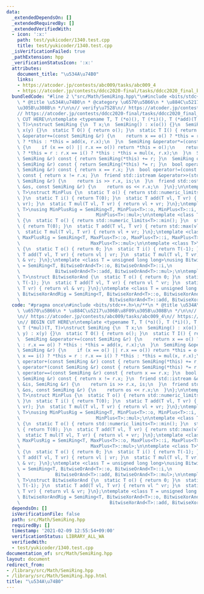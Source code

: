 ```yaml
---
data:
  _extendedDependsOn: []
  _extendedRequiredBy: []
  _extendedVerifiedWith:
  - icon: ':x:'
    path: test/yukicoder/1340.test.cpp
    title: test/yukicoder/1340.test.cpp
  _isVerificationFailed: true
  _pathExtension: hpp
  _verificationStatusIcon: ':x:'
  attributes:
    document_title: "\u534A\u74B0"
    links:
    - https://atcoder.jp/contests/abc009/tasks/abc009_4
    - https://atcoder.jp/contests/ddcc2020-final/tasks/ddcc2020_final_b
  bundledCode: "#line 2 \"src/Math/SemiRing.hpp\"\n#include <bits/stdc++.h>\n/**\n\
    \ * @title \u534A\u74B0\n * @category \u6570\u5B66\n * \u884C\u5217\u306B\u8F09\
    \u305B\u308B\n */\n\n// verify\u7528\n// https://atcoder.jp/contests/abc009/tasks/abc009_4\n\
    // https://atcoder.jp/contests/ddcc2020-final/tasks/ddcc2020_final_b\n\n// BEGIN\
    \ CUT HERE\n\ntemplate <typename T, T (*o)(), T (*i)(), T (*add)(T, T), T (*mul)(T,\
    \ T)>\nstruct SemiRing {\n  T x;\n  SemiRing() : x(o()) {}\n  SemiRing(T y) :\
    \ x(y) {}\n  static T O() { return o(); }\n  static T I() { return i(); }\n  SemiRing\
    \ &operator+=(const SemiRing &r) {\n    return x == o() ? *this = r : r.x == o()\
    \ ? *this : *this = add(x, r.x);\n  }\n  SemiRing &operator*=(const SemiRing &r)\
    \ {\n    if (x == o() || r.x == o()) return *this = o();\n    return x == i()\
    \ ? *this = r : r.x == i() ? *this : *this = mul(x, r.x);\n  }\n  SemiRing operator+(const\
    \ SemiRing &r) const { return SemiRing(*this) += r; }\n  SemiRing operator*(const\
    \ SemiRing &r) const { return SemiRing(*this) *= r; }\n  bool operator==(const\
    \ SemiRing &r) const { return x == r.x; }\n  bool operator!=(const SemiRing &r)\
    \ const { return x != r.x; }\n  friend std::istream &operator>>(std::istream &is,\
    \ SemiRing &r) {\n    return is >> r.x, is;\n  }\n  friend std::ostream &operator<<(std::ostream\
    \ &os, const SemiRing &r) {\n    return os << r.x;\n  }\n};\n\ntemplate <class\
    \ T>\nstruct MinPlus {\n  static T o() { return std::numeric_limits<T>::max();\
    \ }\n  static T i() { return T(0); }\n  static T add(T vl, T vr) { return std::min(vl,\
    \ vr); }\n  static T mul(T vl, T vr) { return vl + vr; }\n};\ntemplate <class\
    \ T>\nusing MinPlusRig = SemiRing<T, MinPlus<T>::o, MinPlus<T>::i, MinPlus<T>::add,\n\
    \                            MinPlus<T>::mul>;\n\ntemplate <class T>\nstruct MaxPlus\
    \ {\n  static T o() { return std::numeric_limits<T>::min(); }\n  static T i()\
    \ { return T(0); }\n  static T add(T vl, T vr) { return std::max(vl, vr); }\n\
    \  static T mul(T vl, T vr) { return vl + vr; }\n};\ntemplate <class T>\nusing\
    \ MaxPlusRig = SemiRing<T, MaxPlus<T>::o, MaxPlus<T>::i, MaxPlus<T>::add,\n  \
    \                          MaxPlus<T>::mul>;\n\ntemplate <class T>\nstruct BitwiseOrAnd\
    \ {\n  static T o() { return 0; }\n  static T i() { return T(-1); }\n  static\
    \ T add(T vl, T vr) { return vl | vr; }\n  static T mul(T vl, T vr) { return vl\
    \ & vr; }\n};\ntemplate <class T = unsigned long long>\nusing BitwiseOrAndRig\
    \ = SemiRing<T, BitwiseOrAnd<T>::o, BitwiseOrAnd<T>::i,\n                    \
    \             BitwiseOrAnd<T>::add, BitwiseOrAnd<T>::mul>;\n\ntemplate <class\
    \ T>\nstruct BitwiseXorAnd {\n  static T o() { return 0; }\n  static T i() { return\
    \ T(-1); }\n  static T add(T vl, T vr) { return vl ^ vr; }\n  static T mul(T vl,\
    \ T vr) { return vl & vr; }\n};\ntemplate <class T = unsigned long long>\nusing\
    \ BitwiseXorAndRig = SemiRing<T, BitwiseXorAnd<T>::o, BitwiseXorAnd<T>::i,\n \
    \                                 BitwiseXorAnd<T>::add, BitwiseXorAnd<T>::mul>;\n"
  code: "#pragma once\n#include <bits/stdc++.h>\n/**\n * @title \u534A\u74B0\n * @category\
    \ \u6570\u5B66\n * \u884C\u5217\u306B\u8F09\u305B\u308B\n */\n\n// verify\u7528\
    \n// https://atcoder.jp/contests/abc009/tasks/abc009_4\n// https://atcoder.jp/contests/ddcc2020-final/tasks/ddcc2020_final_b\n\
    \n// BEGIN CUT HERE\n\ntemplate <typename T, T (*o)(), T (*i)(), T (*add)(T, T),\
    \ T (*mul)(T, T)>\nstruct SemiRing {\n  T x;\n  SemiRing() : x(o()) {}\n  SemiRing(T\
    \ y) : x(y) {}\n  static T O() { return o(); }\n  static T I() { return i(); }\n\
    \  SemiRing &operator+=(const SemiRing &r) {\n    return x == o() ? *this = r\
    \ : r.x == o() ? *this : *this = add(x, r.x);\n  }\n  SemiRing &operator*=(const\
    \ SemiRing &r) {\n    if (x == o() || r.x == o()) return *this = o();\n    return\
    \ x == i() ? *this = r : r.x == i() ? *this : *this = mul(x, r.x);\n  }\n  SemiRing\
    \ operator+(const SemiRing &r) const { return SemiRing(*this) += r; }\n  SemiRing\
    \ operator*(const SemiRing &r) const { return SemiRing(*this) *= r; }\n  bool\
    \ operator==(const SemiRing &r) const { return x == r.x; }\n  bool operator!=(const\
    \ SemiRing &r) const { return x != r.x; }\n  friend std::istream &operator>>(std::istream\
    \ &is, SemiRing &r) {\n    return is >> r.x, is;\n  }\n  friend std::ostream &operator<<(std::ostream\
    \ &os, const SemiRing &r) {\n    return os << r.x;\n  }\n};\n\ntemplate <class\
    \ T>\nstruct MinPlus {\n  static T o() { return std::numeric_limits<T>::max();\
    \ }\n  static T i() { return T(0); }\n  static T add(T vl, T vr) { return std::min(vl,\
    \ vr); }\n  static T mul(T vl, T vr) { return vl + vr; }\n};\ntemplate <class\
    \ T>\nusing MinPlusRig = SemiRing<T, MinPlus<T>::o, MinPlus<T>::i, MinPlus<T>::add,\n\
    \                            MinPlus<T>::mul>;\n\ntemplate <class T>\nstruct MaxPlus\
    \ {\n  static T o() { return std::numeric_limits<T>::min(); }\n  static T i()\
    \ { return T(0); }\n  static T add(T vl, T vr) { return std::max(vl, vr); }\n\
    \  static T mul(T vl, T vr) { return vl + vr; }\n};\ntemplate <class T>\nusing\
    \ MaxPlusRig = SemiRing<T, MaxPlus<T>::o, MaxPlus<T>::i, MaxPlus<T>::add,\n  \
    \                          MaxPlus<T>::mul>;\n\ntemplate <class T>\nstruct BitwiseOrAnd\
    \ {\n  static T o() { return 0; }\n  static T i() { return T(-1); }\n  static\
    \ T add(T vl, T vr) { return vl | vr; }\n  static T mul(T vl, T vr) { return vl\
    \ & vr; }\n};\ntemplate <class T = unsigned long long>\nusing BitwiseOrAndRig\
    \ = SemiRing<T, BitwiseOrAnd<T>::o, BitwiseOrAnd<T>::i,\n                    \
    \             BitwiseOrAnd<T>::add, BitwiseOrAnd<T>::mul>;\n\ntemplate <class\
    \ T>\nstruct BitwiseXorAnd {\n  static T o() { return 0; }\n  static T i() { return\
    \ T(-1); }\n  static T add(T vl, T vr) { return vl ^ vr; }\n  static T mul(T vl,\
    \ T vr) { return vl & vr; }\n};\ntemplate <class T = unsigned long long>\nusing\
    \ BitwiseXorAndRig = SemiRing<T, BitwiseXorAnd<T>::o, BitwiseXorAnd<T>::i,\n \
    \                                 BitwiseXorAnd<T>::add, BitwiseXorAnd<T>::mul>;\n"
  dependsOn: []
  isVerificationFile: false
  path: src/Math/SemiRing.hpp
  requiredBy: []
  timestamp: '2021-02-09 12:55:54+09:00'
  verificationStatus: LIBRARY_ALL_WA
  verifiedWith:
  - test/yukicoder/1340.test.cpp
documentation_of: src/Math/SemiRing.hpp
layout: document
redirect_from:
- /library/src/Math/SemiRing.hpp
- /library/src/Math/SemiRing.hpp.html
title: "\u534A\u74B0"
---
```

